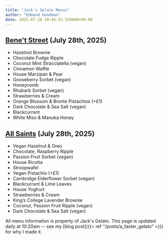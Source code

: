 ```yaml
---
title: "Jack's Gelato Menus"
author: "Edmund Goodman"
date: 2025-07-28 10:44:53.550888+00:00
---
```


## [Bene't Street](https://www.jacksgelato.com/bene-t-street-menu) (July 28th, 2025)

- Hazelnut Brownie
- Chocolate Fudge Ripple
- Coconut Mint Stracciatella (vegan)
- Cinnamon Waffle
- House Marzipan & Pear
- Gooseberry Sorbet (vegan)
- Honeycomb
- Rhubarb Sorbet (vegan)
- Strawberries & Cream
- Orange Blossom & Bronte Pistachios (+£1)
- Dark Chocolate & Sea Salt  (vegan)
- Blackcurrant
- White Miso & Manuka Honey


## [All Saints](https://www.jacksgelato.com/all-saints-menu) (July 28th, 2025)

- Vegan Hazelnut & Oreo
- Chocolate, Raspberry Ripple
- Passion Fruit Sorbet (vegan)
- House Ricotta
- Stroopwafel
- Vegan Pistachio (+£1)
- Cambridge Elderflower Sorbet (vegan)
- Blackcurrant & Lime Leaves
- House Yoghurt
- Strawberries & Cream
- King’s College Lavender Brownie
- Coconut, Passion Fruit Ripple (vegan)
- Dark Chocolate & Sea Salt (vegan)

All menu information is property of Jack's Gelato. This page is
updated daily at 10:20am -- see my
[blog post]({{< ref "/posts/a_faster_gelato" >}}) for why I made it.
